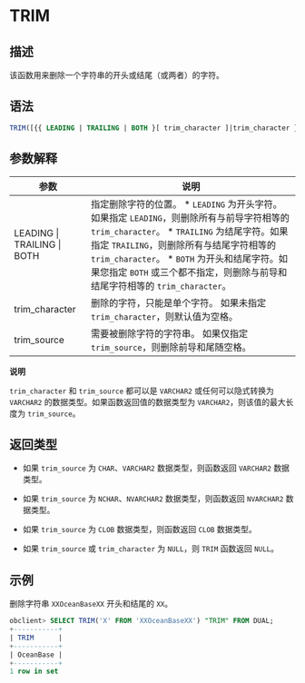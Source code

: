 TRIM 
=========================





描述 
-----------------------

该函数用来删除一个字符串的开头或结尾（或两者）的字符。

语法 
-----------------------

```sql
TRIM([{{ LEADING | TRAILING | BOTH }[ trim_character ]|trim_character }FROM] trim_source)
```



参数解释 
-------------------------



|             参数              |                                                                                                                                                                                说明                                                                                                                                                                                 |
|-----------------------------|-------------------------------------------------------------------------------------------------------------------------------------------------------------------------------------------------------------------------------------------------------------------------------------------------------------------------------------------------------------------|
| LEADING \| TRAILING \| BOTH | 指定删除字符的位置。 * `LEADING` 为开头字符。如果指定 `LEADING`，则删除所有与前导字符相等的 `trim_character`。   * `TRAILING` 为结尾字符。如果指定 `TRAILING`，则删除所有与结尾字符相等的 `trim_character`。   * `BOTH` 为开头和结尾字符。如果您指定 `BOTH` 或三个都不指定，则删除与前导和结尾字符相等的 `trim_character`。    |
| trim_character              | 删除的字符，只能是单个字符。 如果未指定 `trim_character`，则默认值为空格。                                                                                                                                                                                                                                                                                                    |
| trim_source                 | 需要被删除字符的字符串。 如果仅指定 `trim_source`，则删除前导和尾随空格。                                                                                                                                                                                                                                                                                                      |


**说明**



`trim_character` 和 `trim_source` 都可以是 `VARCHAR2` 或任何可以隐式转换为 `VARCHAR2` 的数据类型。如果函数返回值的数据类型为 `VARCHAR2`，则该值的最大长度为 `trim_source`。

返回类型 
-------------------------

* 如果 `trim_source` 为 `CHAR`、`VARCHAR2` 数据类型，则函数返回 `VARCHAR2` 数据类型。

  

* 如果 `trim_source` 为 `NCHAR`、`NVARCHAR2` 数据类型，则函数返回 `NVARCHAR2` 数据类型。

  

* 如果 `trim_source` 为 `CLOB` 数据类型，则函数返回 `CLOB` 数据类型。

  

* 如果 `trim_source` 或 `trim_character` 为 `NULL`，则 `TRIM` 函数返回 `NULL`。

  




示例 
-----------------------

删除字符串 `XXOceanBaseXX` 开头和结尾的 `XX`。

```sql
obclient> SELECT TRIM('X' FROM 'XXOceanBaseXX') "TRIM" FROM DUAL;
+-----------+
| TRIM      |
+-----------+
| OceanBase |
+-----------+
1 row in set
```



